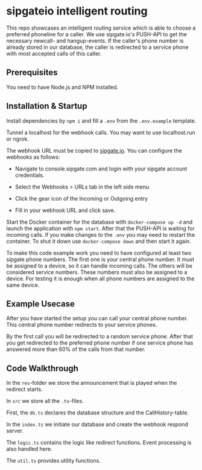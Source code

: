 # sipgateio intelligent routing

This repo showcases an intelligent routing service which is able to choose a preferred phoneline for a caller.
We use sipgate.io's PUSH-API to get the necessary newcall- and hangup-events.
If the caller's phone number is already stored in our database, the caller is redirected to a service phone with most accepted calls of this caller.

## Prerequisites

You need to have Node.js and NPM installed.

## Installation & Startup

Install dependencies by `npm i` and fill a `.env` from the `.env.example` template.

Tunnel a localhost for the webhook calls. You may want to use localhost.run or ngrok.

The webhook URL must be copied to [sipgate.io](https://console.sipgate.com/webhooks/urls).
You can configure the webhooks as follows:

- Navigate to console.sipgate.com and login with your sipgate account credentials.

- Select the Webhooks > URLs tab in the left side menu

- Click the gear icon of the Incoming or Outgoing entry

- Fill in your webhook URL and click save.

Start the Docker container for the database with `docker-compose up -d` and launch the application with `npm start`. After that the PUSH-API is waiting for incoming calls. If you make changes to the `.env` you may need to restart the container. To shut it down use `docker-compose down` and then start it again.

To make this code example work you need to have configured at least two sipgate phone numbers.
The first one is your central phone number. It must be assigned to a device, so it can handle incoming calls.
The others will be considered service numbers. These numbers must also be assigned to a device. For testing it is enough when all phone numbers are assigned to the same device.

## Example Usecase

After you have started the setup you can call your central phone number. This central phone number redirects to your service phones.

By the first call you will be redirected to a random service phone.
After that you get redirected to the preferred phone number if one service phone has answered more than 60% of the calls from that number.

## Code Walkthrough

In the `res`-folder we store the announcement that is played when the redirect starts.

In `src` we store all the `.ts`-files.

First, the `db.ts` declares the database structure and the CallHistory-table.

In the `index.ts` we initiate our database and create the webhook respond server.

The `logic.ts` contains the logic like redirect functions. Event processing is also handled here.

The `util.ts` provides utility functions.

